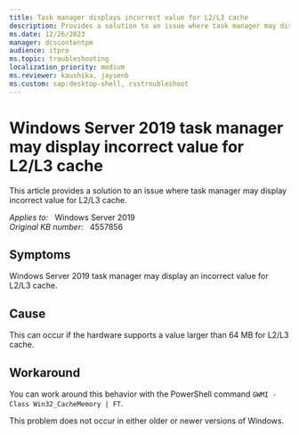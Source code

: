 ```yaml
---
title: Task manager displays incorrect value for L2/L3 cache
description: Provides a solution to an issue where task manager may display incorrect value for L2/L3 cache.
ms.date: 12/26/2023
manager: dcscontentpm
audience: itpro
ms.topic: troubleshooting
localization_priority: medium
ms.reviewer: kaushika, jaysenb
ms.custom: sap:desktop-shell, csstroubleshoot
---
```

# Windows Server 2019 task manager may display incorrect value for L2/L3 cache

This article provides a solution to an issue where task manager may display incorrect value for L2/L3 cache.

_Applies to:_ &nbsp; Windows Server 2019  
_Original KB number:_ &nbsp; 4557856

## Symptoms

Windows Server 2019 task manager may display an incorrect value for L2/L3 cache.

## Cause

This can occur if the hardware supports a value larger than 64 MB for L2/L3 cache.

## Workaround

You can work around this behavior with the PowerShell command `GWMI -Class Win32_CacheMemory | FT`.

This problem does not occur in either older or newer versions of Windows.
